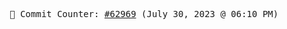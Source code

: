 <p align="center">
    <samp>
        📮 Commit Counter: <a href="https://github.com/Javascript-void0/Javascript-void0/commits/main">#62969</a> (July 30, 2023 @ 06:10 PM)
    </samp>
</p>